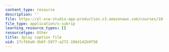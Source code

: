 ```yaml
---
content_type: resource
description: ''
file: https://ol-ocw-studio-app-production.s3.amazonaws.com/courses/18-06sc-linear-algebra-fall-2011/27cfb5e03b0f5977a2721064142b9f50_pz3zyUO2gpM.vtt
file_type: application/x-subrip
learning_resource_types: []
resourcetype: Other
title: 3play caption file
uid: 27cfb5e0-3b0f-5977-a272-1064142b9f50
---
```

